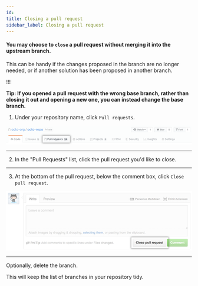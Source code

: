 ```yaml
---
id: 
title: Closing a pull request
sidebar_label: Closing a pull request
---
```


<!-- Closing a pull request -->

#### You may choose to `close` a pull request without merging it into the upstream branch.

This can be handy if the changes proposed in the branch are no longer needed, or if another solution has been proposed in another branch.


!!!

**Tip: If you opened a pull request with the wrong base branch, rather than closing it out and opening a new one, you can instead change the base branch.**

1. Under your repository name, click  `Pull requests`.


![xxx](https://raw.githubusercontent.com/ChickenKyiv/awesome-git-article/master/img/PR/repo-tabs-pull-requests.png)

---


2. In the "Pull Requests" list, click the pull request you'd like to close.

---


3. At the bottom of the pull request, below the comment box, click `Close pull request`.


![xxx](https://raw.githubusercontent.com/ChickenKyiv/awesome-git-article/master/img/PR/pullrequest-closebutton.png)

---


Optionally, delete the branch.

This will keep the list of branches in your repository tidy.



<!-- https://help.github.com/en/articles/closing-a-pull-request -->
